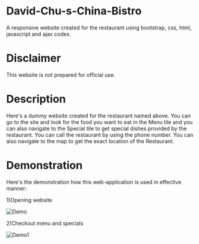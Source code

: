 # David-Chu-s-China-Bistro
A responsive website created for the restaurant using bootstrap, css, html, javascript and ajax codes.

# Disclaimer
This website is not prepared for official use.

# Description
Here's a dummy website created for the restaurant named above. You can go to the site and look for the food you want to eat in the Menu tile and you can also navigate to the Special tile to get special dishes provided by the restaurant. You can call the restaurant by using the phone number. You can also navigate to the map to get the exact location of the Restaurant.  

# Demonstration

Here's the demonstration how this web-application is used in effective manner:

1)Opening website

![Demo](demo/demo.gif)

2)Checkout menu and specials

![Demo1](demo/demo1.gif)



